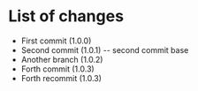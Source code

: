 # List of changes
- First commit (1.0.0)
- Second commit (1.0.1) -- second commit base
- Another branch (1.0.2)
- Forth commit (1.0.3)
- Forth recommit (1.0.3)
